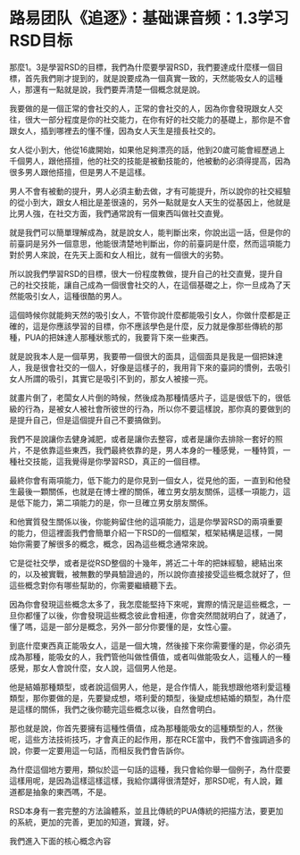 # 路易团队《追逐》：基础课音频：1.3学习RSD目标

那麼1。3是學習RSD的目標，我們為什麼要學習RSD，我們要達成什麼樣一個目標，首先我們剛才提到的，就是說要成為一個真實一致的，天然能吸女人的這種人，那還有一點就是說，我們要弄清楚一個概念就是說。

我要做的是一個正常的會社交的人，正常的會社交的人，因為你會發現跟女人交往，很大一部分程度是你的社交能力，在你有好的社交能力的基礎上，那你是不會跟女人，插到哪裡去的懂不懂，因為女人天生是擅長社交的。

女人從小到大，他從16歲開始，如果他足夠漂亮的話，他到20歲可能會經歷過上千個男人，跟他搭擅，他的社交的技能是被動技能的，他被動的必須得提高，因為很多男人跟他搭擅，但是男人不是這樣。

男人不會有被動的提升，男人必須主動去做，才有可能提升，所以說你的社交經驗的從小到大，跟女人相比是差很遠的，另外一點就是女人天生的從基因上，他就是比男人強，在社交方面，我們通常說有一個東西叫做社交直覺。

就是我們可以簡單理解成為，就是說女人，能判斷出來，你說出這一話，但是你的前臺詞是另外一個意思，他能很清楚地判斷出，你的前臺詞是什麼，然而這項能力對於男人來說，在先天上面和女人相比，就有一個很大的劣勢。

所以說我們學習RSD的目標，很大一份程度教做，提升自己的社交直覺，提升自己的社交技能，讓自己成為一個很會社交的人，在這個基礎之上，你一旦成為了天然能吸引女人，這種很酷的男人。

這個時候你就能夠天然的吸引女人，不管你說什麼都能吸引女人，你做什麼都是正確的，這是你應該學習的目標，你不應該學色是什麼，反力就是像那些傳統的那種，PUA的把妹達人那種狀態式的，我要背下來一些東西。

就是說我本人是一個草男，我要帶一個很大的面具，這個面具是我是一個把妹達人，我是很會社交的一個人，好像是這樣子的，我用背下來的臺詞的慣例，去吸引女人所謂的吸引，其實它是吸引不到的，那女人被接一亮。

就畫片倒了，老闆女人片倒的時候，然後成為那種情感片子，這是很低下的，很低級的行為，是被女人被社會所彼世的行為，所以你不要這樣說，那你真的要做到的是提升自己，但是這個提升自己不要搞做到。

我們不是說讓你去健身減肥，或者是讓你去整容，或者是讓你去排除一套好的照片，不是依靠這些東西，我們最終依靠的是，男人本身的一種感覺，一種特質，一種社交技能，這我覺得是你學習RSD，真正的一個目標。

最終你會有兩項能力，低下能力的是你見到一個女人，從見他的面，一直到和他發生最後一顆關係，也就是在博士裡的關係，確立男女朋友關係，這樣一項能力，這是低下能力，第二項能力的是，你一旦確立男女朋友關係。

和他實質發生關係以後，你能夠留住他的這項能力，這是你學習RSD的兩項重要的能力，但這裡面我們會簡單介紹一下RSD的一個框架，框架結構是這樣，一開始你需要了解很多的概念，概念，因為這些概念通常來說。

它是從社交學，或者是從RSD整個的十幾年，將近二十年的把妹經驗，總結出來的，以及被實戰，被無數的學員驗證過的，所以說你直接接受這些概念就好了，但這些概念對你有哪些幫助的，你需要繼續聽下去。

因為你會發現這些概念太多了，我怎麼能堅持下來呢，實際的情況是這些概念，一旦你都懂了以後，你會發現這些概念彼此會相連，你會突然間就明白了，就通了，懂了嗎，這是一部分是概念，另外一部分你要懂的是，女性心靈。

到底什麼東西真正能吸女人，這是一個大塊，然後接下來你需要懂的是，你必須先成為那種，能吸女的人，我們管他叫做性價值，或者叫做能吸女人，這種人的一種感覺，那女人會說什麼，女人說，這個男人他是。

他是結婚那種類型，或者說這個男人，他是，是合作情人，能我想跟他塔利愛這種類型，那你要做的是，先要變成想，塔利愛的類型，後變成想結婚的類型，為什麼是這樣的關係，我們之後你聽完這些概念以後，自然會明白。

那也就是說，你首先要擁有這種性價值，成為那種能吸女的這種類型的人，然後呢，這些方法技術技巧，才會真正的起作用，那在RCE當中，我們不會強調過多的說，你要一定要用這一句話，而相反我們會告訴你。

為什麼這個地方要用，類似於這一句話的這種，我只會給你舉一個例子，為什麼要這樣用呢，是因為這樣這樣這樣，我給你講得很清楚好，那RSD呢，有人說，難道都是抽象的東西嗎，不是。

RSD本身有一套完整的方法論體系，並且比傳統的PUA傳統的把描方法，要更加的系統，更加的完善，更加的知道，實踐，好。

我們進入下面的核心概念內容